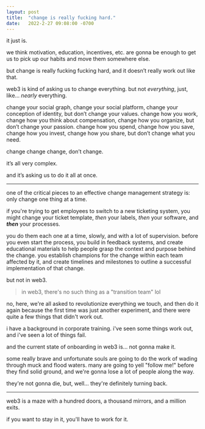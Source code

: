 ```yaml
---
layout: post
title:  "change is really fucking hard."
date:   2022-2-27 09:08:00 -0700
---
```


it just is.

we think motivation, education, incentives, etc. are gonna be enough to get us to pick up our habits and move them somewhere else.

but change is really fucking fucking hard, and it doesn’t really work out like that.

web3 is kind of asking us to change everything. but not *everything*, just, like... *nearly* everything.

change your social graph, change your social platform, change your conception of identity, but don’t change your values. change how you work, change how you think about compensation, change how you organize, but don’t change your passion. change how you spend, change how you save, change how you invest, change how you share, but don’t change what you need.

change change change, don’t change. 

it’s all very complex.

and it’s asking us to do it all at once. 

---

one of the critical pieces to an effective change management strategy is: only change one thing at a time.

if you're trying to get employees to switch to a new ticketing system, you might change your ticket template, *then* your labels, *then* your software, and ***then*** your processes. 

you do them each one at a time, slowly, and with a lot of supervision. before you even start the process, you build in feedback systems, and create educational materials to help people grasp the context and purpose behind the change. you establish champions for the change within each team affected by it, and create timelines and milestones to outline a successful implementation of that change.

but not in web3.

> in web3, there's no such thing as a "transition team" lol

no, here, we're all asked to revolutionize everything we touch, and then do it again because the first time was just another experiment, and there were quite a few things that didn't work out.

i have a background in corporate training. i've seen some things work out, and i've seen a lot of things fail.

and the current state of onboarding in web3 is... not gonna make it.

some really brave and unfortunate souls are going to do the work of wading through muck and flood waters. many are going to yell "follow me!" before they find solid ground, and we're gonna lose a lot of people along the way.

they're not gonna die, but, well... they're definitely turning back.

---

web3 is a maze with a hundred doors, a thousand mirrors, and a million exits. 

if you want to stay in it, you'll have to work for it. 
